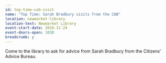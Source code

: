 ```yaml
---
id: top-time-cab-visit
name: "Top Time: Sarah Bradbury visits from the CAB"
location: newmarket-library
location-text: Newmarket Library
event-start-date: 2016-11-24
event-doors-open: 1030
breadcrumb: y
---
```


Come to the library to ask for advice from Sarah Bradbury from the Citizens' Advice Bureau.
